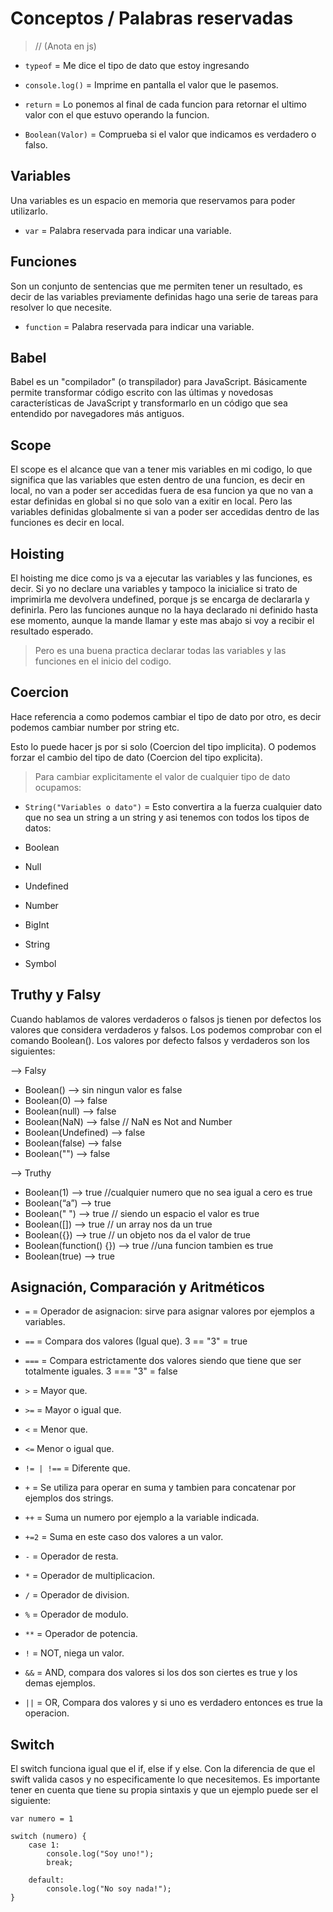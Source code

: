 # Conceptos / Palabras reservadas

> // (Anota en js)

- `typeof` = Me dice el tipo de dato que estoy ingresando

- `console.log()` = Imprime en pantalla el valor que le pasemos. 

- `return` = Lo ponemos al final de cada funcion para retornar el ultimo valor con el que estuvo operando la funcion.

- `Boolean(Valor)` = Comprueba si el valor que indicamos es verdadero o falso.

## Variables 

Una variables es un espacio en memoria que reservamos para poder utilizarlo.  

- `var` = Palabra reservada para indicar una variable.

## Funciones 

Son un conjunto de sentencias que me permiten tener un resultado, es decir de las variables previamente definidas hago una serie de tareas para resolver lo que necesite.  

- `function` = Palabra reservada para indicar una variable.

## Babel

Babel es un "compilador" (o transpilador) para JavaScript. Básicamente permite transformar código escrito con las últimas y novedosas características de JavaScript y transformarlo en un código que sea entendido por navegadores más antiguos.  

## Scope

El scope es el alcance que van a tener mis variables en mi codigo, lo que significa que las variables que esten dentro de una funcion, es decir en local, no van a poder ser accedidas fuera de esa funcion ya que no van a estar definidas en global si no que solo van a exitir en local. Pero las variables definidas globalmente si van a poder ser accedidas dentro de las funciones es decir en local.

## Hoisting 

El hoisting me dice como js va a ejecutar las variables y las funciones, es decir. Si yo no declare una variables y tampoco la inicialice si trato de imprimirla me devolvera undefined, porque js se encarga de declararla y definirla. Pero las funciones aunque no la haya declarado ni definido hasta ese momento, aunque la mande llamar y este mas abajo si voy a recibir el resultado esperado.

> Pero es una buena practica declarar todas las variables y las funciones en el inicio del codigo.

## Coercion

Hace referencia a como podemos cambiar el tipo de dato por otro, es decir podemos cambiar number por string etc.  

Esto lo puede hacer js por si solo (Coercion del tipo implicita).
O podemos forzar el cambio del tipo de dato (Coercion del tipo explicita). 

> Para cambiar explicitamente el valor de cualquier tipo de dato ocupamos:

- `String("Variables o dato")` = Esto convertira a la fuerza cualquier dato que no sea un string a un string y asi tenemos con todos los tipos de datos:

- Boolean
- Null
- Undefined
- Number
- BigInt
- String
- Symbol

## Truthy y Falsy

Cuando hablamos de valores verdaderos o falsos js tienen por defectos los valores que considera verdaderos y falsos. Los podemos comprobar con el comando Boolean(). Los valores por defecto falsos y verdaderos son los siguientes:

–> Falsy

- Boolean() —> sin ningun valor es false
- Boolean(0) —> false
- Boolean(null) —> false
- Boolean(NaN) —> false // NaN es Not and Number
- Boolean(Undefined) —> false
- Boolean(false) —> false
- Boolean("") —> false

–> Truthy

- Boolean(1) —> true //cualquier numero que no sea igual a cero es true
- Boolean(“a”) —> true
- Boolean(" ") —> true // siendo un espacio el valor es true
- Boolean([]) —> true // un array nos da un true
- Boolean({}) —> true // un objeto nos da el valor de true
- Boolean(function() {}) —> true //una funcion tambien es true
- Boolean(true) —> true

## Asignación, Comparación y Aritméticos

- `=` = Operador de asignacion: sirve para asignar valores por ejemplos a variables.

- `==` = Compara dos valores (Igual que). 3 == "3" = true
- `===` = Compara estrictamente dos valores siendo que tiene que ser totalmente iguales. 3 === "3" = false
- `>` = Mayor que.
- `>=` = Mayor o igual que.
- `<` = Menor que.
- `<=` Menor o igual que.
- `!= | !==` = Diferente que.

- `+` = Se utiliza para operar en suma y tambien para concatenar por ejemplos dos strings.
- `++` = Suma un numero por ejemplo a la variable indicada.
- `+=2` = Suma en este caso dos valores a un valor.
- `-` = Operador de resta.
- `*` = Operador de multiplicacion.
- `/` = Operador de division.
- `%` = Operador de modulo.
- `**` = Operador de potencia.

- `!` = NOT, niega un valor.
- `&&` = AND, compara dos valores si los dos son ciertes es true y los demas ejemplos.
- `||` = OR, Compara dos valores y si uno es verdadero entonces es true la operacion.

## Switch

El switch funciona igual que el if, else if y else. Con la diferencia de que el swift valida casos y no especificamente lo que necesitemos. Es importante tener en cuenta que tiene su propia sintaxis y que un ejemplo puede ser el siguiente:

```
var numero = 1

switch (numero) {
    case 1: 
        console.log("Soy uno!");
        break;

    default: 
        console.log("No soy nada!");
}
```
